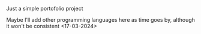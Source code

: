 Just a simple portofolio project

Maybe I'll add other programming languages here as time goes by, although it won't be consistent
<17-03-2024>
